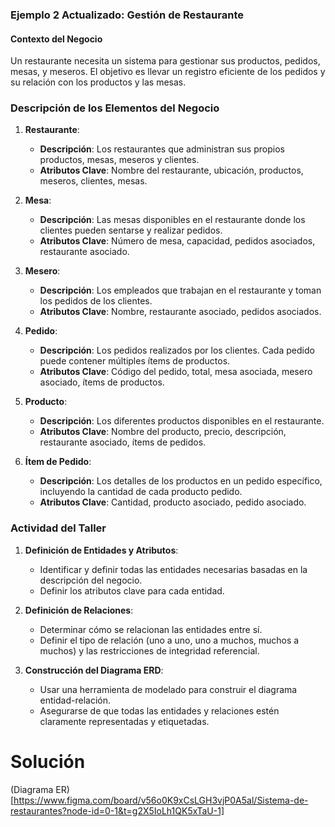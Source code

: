 ### Ejemplo 2 Actualizado: Gestión de Restaurante

#### Contexto del Negocio

Un restaurante necesita un sistema para gestionar sus productos, pedidos, mesas, y meseros. El objetivo es llevar un registro eficiente de los pedidos y su relación con los productos y las mesas.

### Descripción de los Elementos del Negocio

1. **Restaurante**:
   - **Descripción**: Los restaurantes que administran sus propios productos, mesas, meseros y clientes.
   - **Atributos Clave**: Nombre del restaurante, ubicación, productos, meseros, clientes, mesas.

2. **Mesa**:
   - **Descripción**: Las mesas disponibles en el restaurante donde los clientes pueden sentarse y realizar pedidos.
   - **Atributos Clave**: Número de mesa, capacidad, pedidos asociados, restaurante asociado.

3. **Mesero**:
   - **Descripción**: Los empleados que trabajan en el restaurante y toman los pedidos de los clientes.
   - **Atributos Clave**: Nombre, restaurante asociado, pedidos asociados.

4. **Pedido**:
   - **Descripción**: Los pedidos realizados por los clientes. Cada pedido puede contener múltiples ítems de productos.
   - **Atributos Clave**: Código del pedido, total, mesa asociada, mesero asociado, ítems de productos.

5. **Producto**:
   - **Descripción**: Los diferentes productos disponibles en el restaurante.
   - **Atributos Clave**: Nombre del producto, precio, descripción, restaurante asociado, ítems de pedidos.

6. **Ítem de Pedido**:
   - **Descripción**: Los detalles de los productos en un pedido específico, incluyendo la cantidad de cada producto pedido.
   - **Atributos Clave**: Cantidad, producto asociado, pedido asociado.

### Actividad del Taller

1. **Definición de Entidades y Atributos**:
   - Identificar y definir todas las entidades necesarias basadas en la descripción del negocio.
   - Definir los atributos clave para cada entidad.

2. **Definición de Relaciones**:
   - Determinar cómo se relacionan las entidades entre sí.
   - Definir el tipo de relación (uno a uno, uno a muchos, muchos a muchos) y las restricciones de integridad referencial.

3. **Construcción del Diagrama ERD**:
   - Usar una herramienta de modelado para construir el diagrama entidad-relación.
   - Asegurarse de que todas las entidades y relaciones estén claramente representadas y etiquetadas.
  

# Solución
(Diagrama ER)[https://www.figma.com/board/v56o0K9xCsLGH3vjP0A5al/Sistema-de-restaurantes?node-id=0-1&t=g2X5IoLh1QK5xTaU-1]
